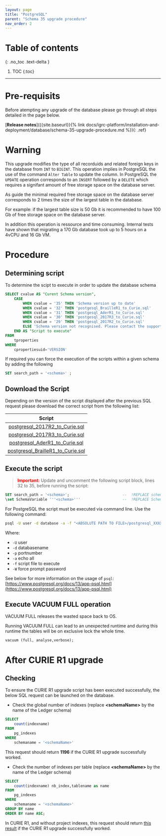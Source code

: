 ```yaml
---
layout: page
title: "PostgreSQL"
parent: "Schema 35 upgrade procedure"
nav_order: 2
---
```


# Table of contents
{: .no_toc .text-delta }

1. TOC
{:toc}
---

# Pre-requisits

Before atempting any upgrade of the database please go through all steps detailed in the page below.

[**Release notes**]({{site.baseurl}}{% link docs/igrc-platform/installation-and-deployment/database/schema-35-upgrade-procedure.md %}){: .ref}

# Warning

This upgrade modifies the type of all recorduids and related foreign keys in the database from `INT` to `BIGINT`.
This operation implies in PostgreSQL the use of the command `Alter Table` to update the column. In PostgreSQL the `UPDATE` operation corresponds to an `INSERT` followed by a `DELETE` which requires a signifant amount of free storage space on the database server.

As guide the minimal required free storage space on the database server corresponds to 2 times the size of the largest table in the database.  

For example: if the largest table size is 50 Gb it is recommended to have 100 Gb of free storage space on the database server.

In addition this operation is ressource and time consuming.
Internal tests have shown that migrating a 170 Gb database took up to 5 hours on a 4vCPU and 16 Gb VM.

# Procedure
## Determining script

To determine the scipt to execute in order to update the database schema

```sql
SELECT cvalue AS "Curent Schema version",
	CASE 
		WHEN cvalue = '35' THEN 'Schema version up to date' 
		WHEN cvalue = '32' THEN 'postgesql_BrailleR1_to_Curie.sql'
		WHEN cvalue = '31' THEN 'postgesql_AderR1_to_Curie.sql'
		WHEN cvalue = '30' THEN 'postgesql_2017R3_to_Curie.sql'
		WHEN cvalue = '29' THEN 'postgesql_2017R2_to_Curie.sql'
		ELSE 'Schema version not recognised. Please contact the support service' 
    END AS "Script to execute"
FROM     
    tproperties
WHERE
    cpropertiesuid='VERSION'
```

If required you can force the execution of the scripts within a given schema by adding the following

```sql
SET search_path = '<schema>' ;
```

## Download the Script

Depending on the version of the script displayed after the previous SQL request please download the correct script from the following list:  

|                                       Script                                        |
|:-----------------------------------------------------------------------------------:|
|    [postgresql_2017R2_to_Curie.sql](./sqlscripts/postgresql_2017R2_to_Curie.sql)    |
|    [postgresql_2017R3_to_Curie.sql](./sqlscripts/postgresql_2017R3_to_Curie.sql)    |
|    [postgresql_AderR1_to_Curie.sql](./sqlscripts/postgresql_AderR1_to_Curie.sql)    |
| [postgresql_BrailleR1_to_Curie.sql](./sqlscripts/postgresql_BrailleR1_to_Curie.sql) |

## Execute the script

> <span style="color:red">**Important:**</span> Update and uncomment the following script block, lines 32 to 35, before running the script: 

```sql
SET search_path = '<schema>';                        --  !REPLACE schema_name
\set SchemaVariable '''<schema>'''                   --  !REPLACE SchemaVariable
```

For PostgreSQL the script must be executed via command line. Use the following command:

```sh
psql -U user -d database -a -f "<ABSOLUTE PATH TO FILE>/postgresql_XXXXX_to_Curie.sql" -W > /tmp/output.txt 2>&1
```
Where:
 - `-U` user
 - `-d` databasename
 - `-p` portnumber
 - `-a` echo all
 - `-f` script file to execute
 - `-W` force prompt password

See below for more information on the usage of `psql`:  
[https://www.postgresql.org/docs/13/app-psql.html](https://www.postgresql.org/docs/13/app-psql.html)  

## Execute VACUUM FULL operation

VACUUM FULL releases the wasted space back to OS.  

Running VACUUM FULL can lead to an unexpected runtime and during this runtime the tables will be on exclusive lock the whole time.  

```
vacuum (full, analyse,verbose);  
```

# After CURIE R1 upgrade

## Checking

To ensure the CURIE R1 upgrade script has been executed successfully, the below SQL request can be launched on the database.  

* Check the global number of indexes (replace **\<schemaName>** by the name of the Ledger schema)

```sql
SELECT
    count(indexname)
FROM
    pg_indexes
WHERE
    schemaname = '<schemaName>'
```

This request should return **1196** if the CURIE R1 upgrade successfully worked.

* Check the number of indexes per table (replace **\<schemaName>** by the name of the Ledger schema)

```sql
SELECT
    count(indexname) nb_index,tablename as name
FROM
    pg_indexes
WHERE
    schemaname = '<schemaName>'
GROUP BY name
ORDER BY name ASC;
```

In CURIE R1, and without project indexes, this request should return [this result](./bw_postgresql_CURIE_R1_indexes_number_per_table_aggregation.csv) if the CURIE R1 upgrade successfully worked.
